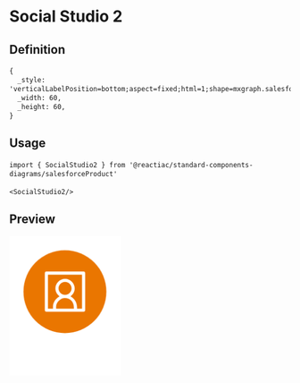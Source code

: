 # Social Studio 2

## Definition

```
{
  _style: 'verticalLabelPosition=bottom;aspect=fixed;html=1;shape=mxgraph.salesforce.social_studio2;',
  _width: 60,
  _height: 60,
}
```

## Usage

```
import { SocialStudio2 } from '@reactiac/standard-components-diagrams/salesforceProduct'

<SocialStudio2/>
```

## Preview

<img src="./social-studio-2.png" width="200"/>
